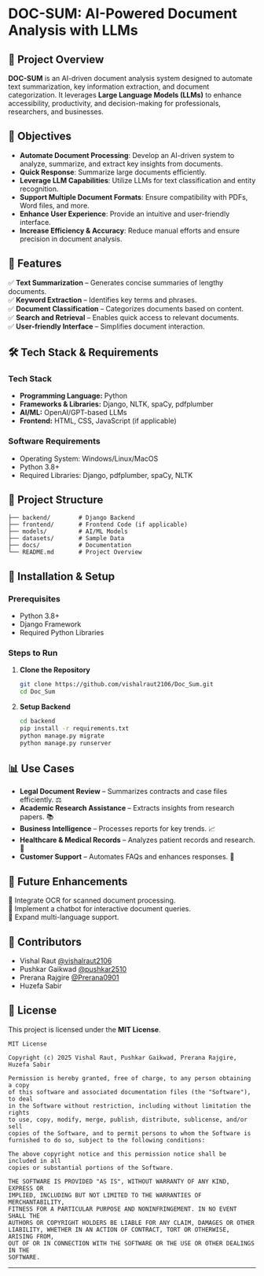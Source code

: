 # DOC-SUM: AI-Powered Document Analysis with LLMs

## 📌 Project Overview
**DOC-SUM** is an AI-driven document analysis system designed to automate text summarization, key information extraction, and document categorization. It leverages **Large Language Models (LLMs)** to enhance accessibility, productivity, and decision-making for professionals, researchers, and businesses.

## 🎯 Objectives
- **Automate Document Processing**: Develop an AI-driven system to analyze, summarize, and extract key insights from documents.
- **Quick Response**: Summarize large documents efficiently.
- **Leverage LLM Capabilities**: Utilize LLMs for text classification and entity recognition.
- **Support Multiple Document Formats**: Ensure compatibility with PDFs, Word files, and more.
- **Enhance User Experience**: Provide an intuitive and user-friendly interface.
- **Increase Efficiency & Accuracy**: Reduce manual efforts and ensure precision in document analysis.

## 🚀 Features
✅ **Text Summarization** – Generates concise summaries of lengthy documents.  
✅ **Keyword Extraction** – Identifies key terms and phrases.  
✅ **Document Classification** – Categorizes documents based on content.  
✅ **Search and Retrieval** – Enables quick access to relevant documents.  
✅ **User-friendly Interface** – Simplifies document interaction.

## 🛠️ Tech Stack & Requirements
### **Tech Stack**
- **Programming Language:** Python
- **Frameworks & Libraries:** Django, NLTK, spaCy, pdfplumber
- **AI/ML:** OpenAI/GPT-based LLMs
- **Frontend:** HTML, CSS, JavaScript (if applicable)

### **Software Requirements**
- Operating System: Windows/Linux/MacOS
- Python 3.8+
- Required Libraries: Django, pdfplumber, spaCy, NLTK


## 📂 Project Structure
```
├── backend/        # Django Backend
├── frontend/       # Frontend Code (if applicable)
├── models/         # AI/ML Models
├── datasets/       # Sample Data
├── docs/           # Documentation
└── README.md       # Project Overview
```

## 🔧 Installation & Setup
### Prerequisites
- Python 3.8+
- Django Framework
- Required Python Libraries

### Steps to Run
1. **Clone the Repository**
   ```bash
   git clone https://github.com/vishalraut2106/Doc_Sum.git
   cd Doc_Sum
   ```
2. **Setup Backend**
   ```bash
   cd backend
   pip install -r requirements.txt
   python manage.py migrate
   python manage.py runserver
   ```

## 📊 Use Cases
- **Legal Document Review** – Summarizes contracts and case files efficiently. ⚖️
- **Academic Research Assistance** – Extracts insights from research papers. 📚
- **Business Intelligence** – Processes reports for key trends. 📈
- **Healthcare & Medical Records** – Analyzes patient records and research. 🏥
- **Customer Support** – Automates FAQs and enhances responses. 📝

## 📌 Future Enhancements
🔹 Integrate OCR for scanned document processing.  
🔹 Implement a chatbot for interactive document queries.  
🔹 Expand multi-language support.

## 🤝 Contributors
- Vishal Raut [@vishalraut2106](https://github.com/vishalraut2106)
- Pushkar Gaikwad [@pushkar2510](https://github.com/pushkar2510)
- Prerana Rajgire [@Prerana0901](https://github.com/prerana0901)
- Huzefa Sabir 

## 📜 License
This project is licensed under the **MIT License**.

```
MIT License

Copyright (c) 2025 Vishal Raut, Pushkar Gaikwad, Prerana Rajgire, Huzefa Sabir

Permission is hereby granted, free of charge, to any person obtaining a copy
of this software and associated documentation files (the "Software"), to deal
in the Software without restriction, including without limitation the rights
to use, copy, modify, merge, publish, distribute, sublicense, and/or sell
copies of the Software, and to permit persons to whom the Software is
furnished to do so, subject to the following conditions:

The above copyright notice and this permission notice shall be included in all
copies or substantial portions of the Software.

THE SOFTWARE IS PROVIDED "AS IS", WITHOUT WARRANTY OF ANY KIND, EXPRESS OR
IMPLIED, INCLUDING BUT NOT LIMITED TO THE WARRANTIES OF MERCHANTABILITY,
FITNESS FOR A PARTICULAR PURPOSE AND NONINFRINGEMENT. IN NO EVENT SHALL THE
AUTHORS OR COPYRIGHT HOLDERS BE LIABLE FOR ANY CLAIM, DAMAGES OR OTHER
LIABILITY, WHETHER IN AN ACTION OF CONTRACT, TORT OR OTHERWISE, ARISING FROM,
OUT OF OR IN CONNECTION WITH THE SOFTWARE OR THE USE OR OTHER DEALINGS IN THE
SOFTWARE.
```

---
